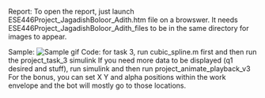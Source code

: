 Report: To open the report, just launch ESE446Project_JagadishBoloor_Adith.htm file on a browswer. It needs
ESE446Project_JagadishBoloor_Adith_files to be in the same directory for images to appear.

Sample:
![Sample gif](/3link-planar-robot/blob/master/report/ESE446Project_JagadishBoloor_Adith_files/image156.gif)
Code: for task 3, run cubic_spline.m first and then run the project_task_3 simulink
If you need more data to be displayed (q1 desired and stuff), run simulink and then run project_animate_playback_v3
For the bonus, you can set X Y and alpha positions within the work envelope and the bot will mostly go to those locations.
